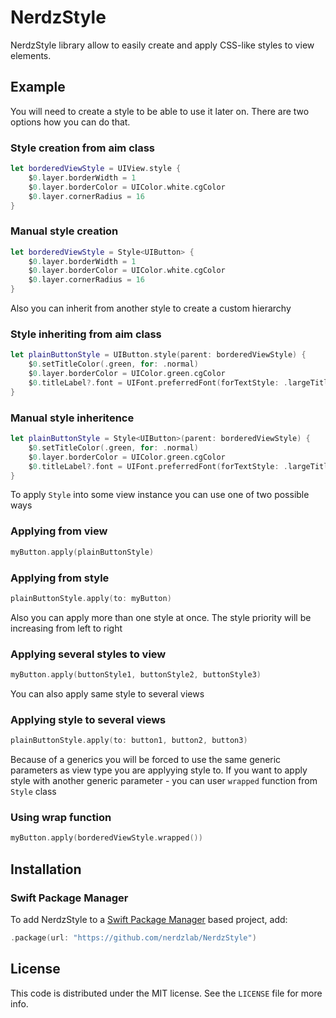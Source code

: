 # NerdzStyle

NerdzStyle library allow to easily create and apply CSS-like styles to view elements.

## Example

You will need to create a style to be able to use it later on. There are two options how you can do that.

### Style creation from aim class

```swift
let borderedViewStyle = UIView.style {
    $0.layer.borderWidth = 1
    $0.layer.borderColor = UIColor.white.cgColor
    $0.layer.cornerRadius = 16
}
```

### Manual style creation

```swift
let borderedViewStyle = Style<UIButton> {
    $0.layer.borderWidth = 1
    $0.layer.borderColor = UIColor.white.cgColor
    $0.layer.cornerRadius = 16
}
```
Also you can inherit from another style to create a custom hierarchy

### Style inheriting from aim class

```swift
let plainButtonStyle = UIButton.style(parent: borderedViewStyle) {
    $0.setTitleColor(.green, for: .normal)
    $0.layer.borderColor = UIColor.green.cgColor
    $0.titleLabel?.font = UIFont.preferredFont(forTextStyle: .largeTitle)
}
```

### Manual style inheritence

```swift
let plainButtonStyle = Style<UIButton>(parent: borderedViewStyle) {
    $0.setTitleColor(.green, for: .normal)
    $0.layer.borderColor = UIColor.green.cgColor
    $0.titleLabel?.font = UIFont.preferredFont(forTextStyle: .largeTitle)
}
```

To apply `Style` into some view instance you can use one of two possible ways

### Applying from view

```swift
myButton.apply(plainButtonStyle)
```

### Applying from style

```swift
plainButtonStyle.apply(to: myButton)
```

Also you can apply more than one style at once. The style priority will be increasing from left to right

### Applying several styles to view

```swift
myButton.apply(buttonStyle1, buttonStyle2, buttonStyle3)
```

You can also apply same style to several views

### Applying style to several views

```swift
plainButtonStyle.apply(to: button1, button2, button3)
```

Because of a generics you will be forced to use the same generic parameters as view type you are applyying style to. If you want to apply style with another generic parameter - you can user `wrapped` function from `Style` class

### Using wrap function

```swift
myButton.apply(borderedViewStyle.wrapped())
```

## Installation

### Swift Package Manager
To add NerdzStyle to a [Swift Package Manager](https://swift.org/package-manager/) based project, add:

```swift
.package(url: "https://github.com/nerdzlab/NerdzStyle")
```

## License

This code is distributed under the MIT license. See the `LICENSE` file for more info.
